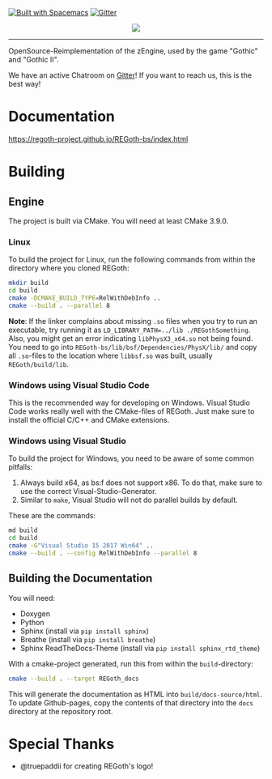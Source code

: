 [![Built with Spacemacs](https://cdn.rawgit.com/syl20bnr/spacemacs/442d025779da2f62fc86c2082703697714db6514/assets/spacemacs-badge.svg)](http://spacemacs.org)
[![Gitter](https://badges.gitter.im/Join%20Chat.svg)](https://gitter.im/REGoth/Lobby)


<p align="center">
  <img src="https://user-images.githubusercontent.com/11406580/57923271-1d1d3800-78a2-11e9-9750-cf814302edcc.png" />
</p>

---

OpenSource-Reimplementation of the zEngine, used by the game "Gothic" and "Gothic II".

We have an active Chatroom on [Gitter](https://gitter.im/REGoth/Lobby)! If you want to reach us, this is the best way!

# Documentation

https://regoth-project.github.io/REGoth-bs/index.html

# Building

## Engine

The project is built via CMake. You will need at least CMake 3.9.0.

### Linux

To build the project for Linux, 
run the following commands from within the directory where you cloned REGoth:

```sh
mkdir build
cd build
cmake -DCMAKE_BUILD_TYPE=RelWithDebInfo ..
cmake --build . --parallel 8
```

**Note**: If the linker complains about missing `.so` files when you try to run an executable,
try running it as `LD_LIBRARY_PATH=../lib ./REGothSomething`. Also, you might get an error indicating `libPhysX3_x64.so` not being found. You need to go into `REGoth-bs/lib/bsf/Dependencies/PhysX/lib/` and copy all `.so`-files to the location where `libbsf.so` was built, usually `REGoth/build/lib`.

### Windows using Visual Studio Code

This is the recommended way for developing on Windows. Visual Studio Code works
really well with the CMake-files of REGoth. Just make sure to install the
official C/C++ and CMake extensions.

### Windows using Visual Studio

To build the project for Windows, you need to be aware of some common pitfalls:

 1. Always build x64, as bs:f does not support x86. To do that, make sure to use
    the correct Visual-Studio-Generator.
 2. Similar to `make`, Visual Studio will not do parallel builds by default.

These are the commands:

```sh
md build
cd build
cmake -G"Visual Studio 15 2017 Win64" ..
cmake --build . --config RelWithDebInfo --parallel 8
```

## Building the Documentation

You will need:

 * Doxygen
 * Python
  * Sphinx (install via `pip install sphinx`)
  * Breathe (install via `pip install breathe`)
  * Sphinx ReadTheDocs-Theme (install via `pip install sphinx_rtd_theme`)

With a cmake-project generated, run this from within the `build`-directory:

```sh
cmake --build . --target REGoth_docs
```

This will generate the documentation as HTML into `build/docs-source/html`. 
To update Github-pages, copy the contents of that directory into the `docs` directory at the repository root.


# Special Thanks

 - @truepaddii for creating REGoth's logo!
